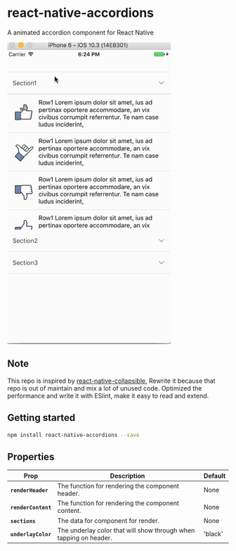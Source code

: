 # react-native-accordions

A animated accordion component for React Native

![image](example/images/example/example.gif)

## Note
This repo is inspired by [react-native-collapsible](https://github.com/oblador/react-native-collapsible), Rewrite it because that repo is out of maintain and mix a lot of unused code. Optimized the performance and write it with ESlint, make it easy to read and extend.

## Getting started
```bash
npm install react-native-accordions --save
```

## Properties

| Prop | Description | Default |
|---|---|---|
|**`renderHeader`**|The function for rendering the component header.|None|
|**`renderContent`**|The function for rendering the component content.|None|
|**`sections`**|The data for component for render.|None|
|**`underlayColor`**|The underlay color that will show through when tapping on header.| 'black' |